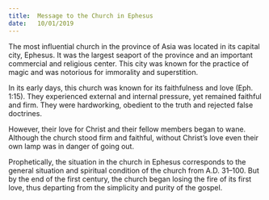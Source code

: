 ```yaml
---
title:  Message to the Church in Ephesus
date:   10/01/2019
---
```


The most influential church in the province of Asia was located in its capital city, Ephesus. It was the largest seaport of the province and an important commercial and religious center. This city was known for the practice of magic and was notorious for immorality and superstition.

In its early days, this church was known for its faithfulness and love (Eph. 1:15). They experienced external and internal pressure, yet remained faithful and firm. They were hardworking, obedient to the truth and rejected false doctrines.

However, their love for Christ and their fellow members began to wane. Although the church stood firm and faithful, without Christ’s love even their own lamp was in danger of going out.

Prophetically, the situation in the church in Ephesus corresponds to the general situation and spiritual condition of the church from A.D. 31–100. But by the end of the first century, the church began losing the fire of its first love, thus departing from the simplicity and purity of the gospel.
